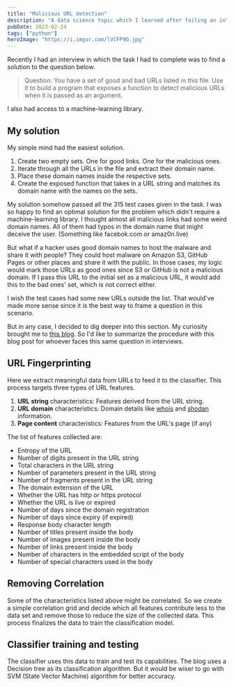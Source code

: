 ```yaml
---
title: "Malicious URL detection"
description: "A data science topic which I learned after failing an interview."
pubDate: 2023-02-24
tags: ["python"]
heroImage: "https://i.imgur.com/lVCFP9O.jpg"
---
```

Recently I had an interview in which the task I had to complete was to find a solution to the question below.

> Question: You have a set of good and bad URLs listed in this file. Use it to 
build a program that exposes a function to detect malicious URLs when it is 
passed as an argument.

I also had access to a machine-learning library.

## My solution

My simple mind had the easiest solution. 
1. Create two empty sets. One for good links. One for the malicious ones.
2. Iterate through all the URLs in the file and extract their 
domain name.
3. Place these domain names inside the respective sets.
4. Create the exposed function that takes in a URL string and matches its domain 
name with the names on the sets.

My solution somehow passed all the 315 test cases given in the task. I was so happy to find an optimal solution 
for the problem which didn't require a machine-learning library. I thought almost all malicious links had some weird 
domain names. All of them had typos in the domain name that might deceive the user. (Something like facebok.com or amaz0n.live)

But what if a hacker uses good domain names to host the malware and share 
it with people? They could host malware on Amazon S3, GitHub Pages or other 
places and share it with the public. In those cases, 
my logic would mark those URLs as good ones since S3 or GitHub is not a malicious domain. 
If I pass this URL to the initial set as a malicious URL, it would add this to 
the bad ones' set, which is not correct either. 

I wish the test cases had some new URLs outside the list. 
That would've made more sense since it is the best way to frame a question in this 
scenario.

But in any case, I decided to dig deeper into this section. My curiosity brought 
me to [this blog](https://towardsdatascience.com/predicting-the-maliciousness-of-urls-24e12067be5). 
So I'd like to summarize the procedure with this blog post for whoever faces this 
same question in interviews.

## URL Fingerprinting
Here we extract meaningful data from URLs to feed it to the classifier. This process targets three types of URL features.
1. **URL string** characteristics: Features derived from the URL string.
2. **URL domain** characteristics: Domain details like [whois](https://www.whois.com/whois/) and [shodan](https://shodan.io/) information.
3. **Page content** characteristics: Features from the URL's page (if any)

The list of features collected are:
- Entropy of the URL
- Number of digits present in the URL string
- Total characters in the URL string
- Number of parameters present in the URL string
- Number of fragments present in the URL string
- The domain extension of the URL
- Whether the URL has http or https protocol
- Whether the URL is live or expired
- Number of days since the domain registration
- Number of days since expiry (if expired)
- Response body character length
- Number of titles present inside the body
- Number of images present inside the body
- Number of links present inside the body
- Number of characters in the embedded script of the body
- Number of special characters used in the body

## Removing Correlation
Some of the characteristics listed above might be correlated. So we create a simple 
correlation grid and decide which all features contribute less to the data set and 
remove those to reduce the size of the collected data. This process finalizes the data
 to train the classification model.

## Classifier training and testing
The classifier uses this data to train and test its capabilities.
The blog uses a Decision tree as its classification algorithm. But it would be wiser to go with SVM (State Vector Machine) algorithm for better accuracy.
